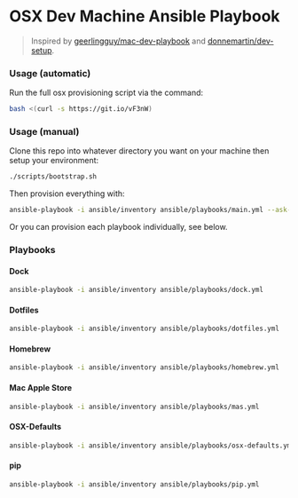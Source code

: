 # OSX Dev Machine Ansible Playbook

> Inspired by [geerlingguy/mac-dev-playbook](https://github.com/geerlingguy/mac-dev-playbook) and [donnemartin/dev-setup](https://github.com/donnemartin/dev-setup).

### Usage (automatic)

Run the full osx provisioning script via the command:
```bash
bash <(curl -s https://git.io/vF3nW)
```

### Usage (manual)

Clone this repo into whatever directory you want on your machine then setup your environment:
```bash
./scripts/bootstrap.sh
```

Then provision everything with:
```bash
ansible-playbook -i ansible/inventory ansible/playbooks/main.yml --ask-sudo-pass
```

Or you can provision each playbook individually, see below.

### Playbooks
#### Dock
```bash
ansible-playbook -i ansible/inventory ansible/playbooks/dock.yml
```

#### Dotfiles
```bash
ansible-playbook -i ansible/inventory ansible/playbooks/dotfiles.yml
```

#### Homebrew
```bash
ansible-playbook -i ansible/inventory ansible/playbooks/homebrew.yml
```

#### Mac Apple Store
```bash
ansible-playbook -i ansible/inventory ansible/playbooks/mas.yml
```

#### OSX-Defaults
```bash
ansible-playbook -i ansible/inventory ansible/playbooks/osx-defaults.yml --ask-sudo-pass
```

#### pip
```bash
ansible-playbook -i ansible/inventory ansible/playbooks/pip.yml
```

